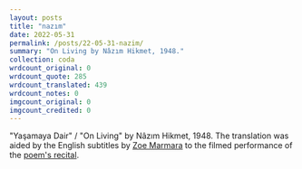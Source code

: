 ```yaml
---
layout: posts
title: "nazım"
date: 2022-05-31
permalink: /posts/22-05-31-nazim/
summary: "On Living by Nâzım Hikmet, 1948."
collection: coda
wrdcount_original: 0
wrdcount_quote: 285
wrdcount_translated: 439
wrdcount_notes: 0
imgcount_original: 0
imgcount_credited: 0
---
```

<span class="text-body-credit">"Yaşamaya Dair" / "On Living" by Nâzım Hikmet, 1948. The translation was aided by the English subtitles by [Zoe Marmara](https://www.youtube.com/@bezalelGR) to the filmed performance of the [poem's recital](https://www.youtube.com/watch?v=nPYwsjlof20).</span>
